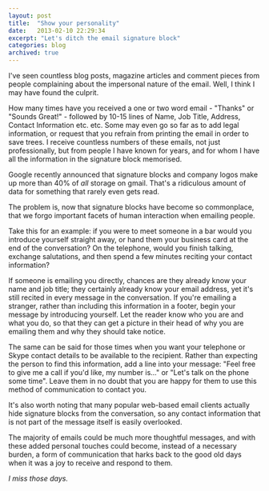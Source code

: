 ```yaml
---
layout: post
title:  "Show your personality"
date:   2013-02-10 22:29:34
excerpt: "Let's ditch the email signature block"
categories: blog
archived: true
---
```


I've seen countless blog posts, magazine articles and comment pieces from people complaining about the impersonal nature of the email. Well, I think I may have found the culprit.

How many times have you received a one or two word email - "Thanks" or "Sounds Great!" - followed by 10-15 lines of Name, Job Title, Address, Contact Information etc. etc. Some may even go so far as to add legal information, or request that you refrain from printing the email in order to save trees. I receive countless numbers of these emails, not just professionally, but from people I have known for years, and for whom I have all the information in the signature block memorised.

Google recently announced that signature blocks and company logos make up more than 40% of *all* storage on gmail. That's a ridiculous amount of data for something that rarely even gets read.

The problem is, now that signature blocks have become so commonplace, that we forgo important facets of human interaction when emailing people.

Take this for an example: if you were to meet someone in a bar would you introduce yourself straight away, or hand them your business card at the end of the conversation? On the telephone, would you finish talking, exchange salutations, and then spend a few minutes reciting your contact information?

If someone is emailing you directly, chances are they already know your name and job title; they certainly already know your email address, yet it's still recited in every message in the conversation. If you're emailing a stranger, rather than including this information in a footer, begin your message by introducing yourself. Let the reader know who you are and what you do, so that they can get a picture in their head of why you are emailing them and why they should take notice.

The same can be said for those times when you want your telephone or Skype contact details to be available to the recipient. Rather than expecting the person to find this information, add a line into your message: "Feel free to give me a call if you'd like, my number is..." or "Let's talk on the phone some time". Leave them in no doubt that you are happy for them to use this method of communication to contact you.

It's also worth noting that many popular web-based email clients actually hide signature blocks from the conversation, so any contact information that is not part of the message itself is easily overlooked.

The majority of emails could be much more thoughtful messages, and with these added personal touches could become, instead of a necessary burden, a form of communication that harks back to the good old days when it was a joy to receive and respond to them.

*I miss those days.*